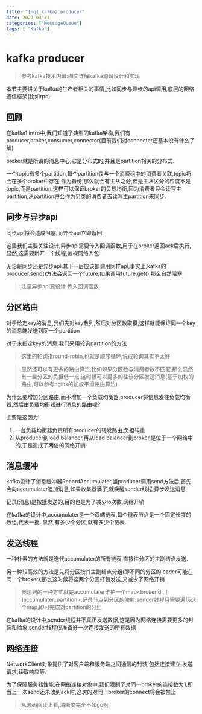 ```yaml
---
title: "[mq] kafka2 producer"
date: 2021-03-31
categories: ["MessageQueue"]
tags: [ "Kafka"]
---
```


# kafka producer

> 参考kafka技术内幕:图文详解kafka源码设计和实现

本节主要讲关于kafka的生产者相关的事情,比如同步与异步的api调用,底层的网络通信框架(比如rpc)

## 回顾

在kafka1 intro中,我们知道了典型的kafka架构,我们有producer,broker,consumer,connector(目前我们对connecter还基本没有什么了解)

broker就是所谓的消息中心,它是分布式的,并且是partition相关的分布式.

一个topic有多个partition,每个partition仅与一个消费组中的消费者关联,topic将会在多个broker中存在,作为备份,那么就会有主从之分,但是主从区分的粒度不是topic,而是partition.这样可以保证broker的负载均衡,因为消费者只会读写主partition,从partition将会作为另类的消费者去读写主partition来同步.

## 同步与异步api

同步api将会造成阻塞,而异步api立即返回.

这里我们主要关注设计,异步api需要传入回调函数,用于在broker返回ack后执行,显然,这需要新开一个线程,监视网络入包.

无论是同步还是异步api,其下一层应该都调用同样api,事实上,kafka的producer.send()方法会返回一个future,如果调用future.get(),那么自然阻塞.

> 注意异步api要设计 传入回调函数 

## 分区路由

对于给定key的消息,我们先对key散列,然后对分区数取模,这样就能保证同一个key的消息能发送到同一个partition

对于未指定key的消息,我们采用轮询partition的方法

> 这里的轮询指round-robin,也就是顺序循环,说成轮询其实不太好

> 显然还可以有更多的路由算法,比如如果分区数与消费者数不匹配,那么显然有一些分区的负担低一点,这时候可以更多的往该分区发送消息(基于加权的路由,可以参考nginx的加权平滑路由算法)

为什么要增加分区路由,而不增加一个负载均衡器,producer将信息发往负载均衡器,然后由负载均衡器进行消息的路由呢?

主要是这因为: 

1. 一台负载均衡器负责所有producer的转发路由,负担较重
2. 从producer到load balancer,再从load balancer到broker,是位于一个网络中的,于是造成了两倍的网络开销

## 消息缓冲

kafka设计了消息缓冲器RecordAccumulater,当producer调用send方法后,首先会向accumulater追加消息,如果收集器满了,就唤醒sender线程,异步发送消息

记录(消息)是按批发送的,目的也是为了减少io次数,网络开销

在kafka的设计中,accumulater是一个双端链表,每个链表节点是一个固定长度的数组,代表一批. 显然,有多少个分区,就有多少个链表.

## 发送线程

一种朴素的方法就是迭代accumulater的所有链表,直接往分区的主副结点发送.

另一种较高效的方法是先将分区按其主副结点分组(即不同的分区的leader可能在同一个broker),那么这时候将这两个分区打包发送,又减少了网络开销

> 我想到的一种方式就是accumulater维护一个map<brokerId , [ ]accumulater_partition>,记录节点到分区的映射,sender线程只需要遍历这个map,即可完成对partition的分组

在kafka的设计中,sender线程并不真正发送数据,这是因为网络连接需要更多的封装和抽象,sender线程仅准备好一次连接发送的所有数据

## 网络连接

NetworkClient对象提供了对客户端和服务端之间通信的封装,包括连接建立,发送请求,读取响应等.

为了保障服务器性能,在网络连接对象中,我们限制了对同一broker的连接数为1,即当上一次send还未收到ack时,这次的对同一broker的connect将会被禁止

> 从源码阅读上看,清晰度完全不如go啊

